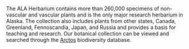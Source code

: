 The ALA Herbarium contains more than 260,000 specimens of non-vascular and vascular plants and is the only major research herbarium in Alaska. The collection also includes plants from other states, Canada, Greenland, Fennoscandia, Japan, and Russia and provides a basis for teaching and research. Our botanical collection can be viewed and searched through the [Arctos][1] biodiversity database.

[1]: https://arctos.database.museum/SpecimenSearch.cfm?guid_prefix=UAM%3AHerb
